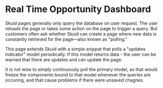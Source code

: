 # Real Time Opportunity Dashboard

Skuid pages generally only query the database on user request.  The user reloads the page or takes some action on the page to trigger a query.  But customers often ask whether Skuid can create a page where new data is constantly retrieved for the page—also known as "polling."  

This page extends Skuid with a simple snippet that polls a "updates indicator" model periodically.  If this model returns data - the user can be warned that there are updates and can update the page. 

It is not wise to simply continuously poll the primary model, as that would freeze the components bound to that model whenever the queries are occuring,  and that cause problems if there were unsaved chagnes. 
